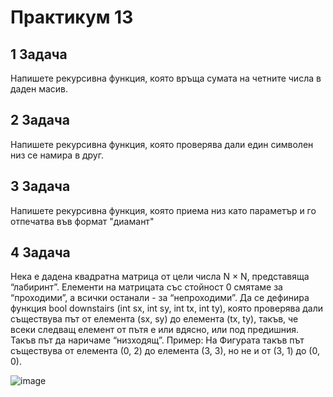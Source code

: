 # Практикум 13

## **1 Задача**

Напишете рекурсивна функция, която връща сумата на четните числа в даден масив.

## **2 Задача**

Напишете рекурсивна функция, която проверява дали един символен низ се намира в друг.

## **3 Задача**

Напишете рекурсивна функция, която приема низ като параметър и го отпечатва във формат "диамант"

## **4 Задача**

Нека е дадена квадратна матрица от цели числа N × N, представяща
“лабиринт”. Елементи на матрицата със стойност 0 смятаме за “проходими”, а всички останали - за “непроходими”.
Да се дефинира функция bool downstairs (int sx, int sy, int tx,
int ty), която проверява дали съществува път от елемента (sx, sy) до
елемента (tx, ty), такъв, че всеки следващ елемент от пътя е или вдясно,
или под предишния. Такъв път да наричаме “низходящ”.
Пример: На Фигурата такъв път съществува от елемента (0, 2) до
елемента (3, 3), но не и от (3, 1) до (0, 0).

![image](https://user-images.githubusercontent.com/26065079/210424325-519b43fc-6296-41c8-8cce-fd26a7c61530.png)
